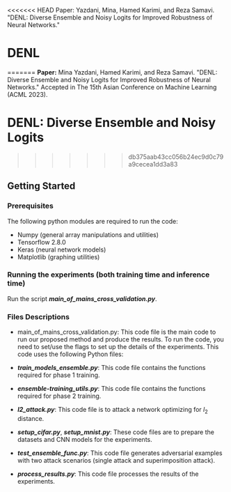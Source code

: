 <<<<<<< HEAD
Paper: 
Yazdani, Mina, Hamed Karimi, and Reza Samavi. "DENL: Diverse Ensemble and Noisy Logits for Improved Robustness of Neural Networks." 

# DENL
=======
**Paper:** 
Mina Yazdani, Hamed Karimi, and Reza Samavi. "DENL: Diverse Ensemble and Noisy Logits for Improved Robustness of Neural Networks." Accepted in The 15th Asian Conference on Machine Learning (ACML 2023).


# DENL: Diverse Ensemble and Noisy Logits
>>>>>>> db375aab43cc056b24ec9d0c79a9cecea1dd3a83

## Getting Started


### Prerequisites
The following python modules are required to run the code:
- Numpy (general array manipulations and utilities)
- Tensorflow 2.8.0
- Keras (neural network models)
- Matplotlib (graphing utilities)

### Running the experiments (both training time and inference time)
Run the script ***main_of_mains_cross_validation.py***.

### Files Descriptions
- main_of_mains_cross_validation.py: This code file is the main code to run our proposed method and produce the results. To run the code, you need to 
set/use the flags to set up the details of the experiments. This code uses the following Python files:

- ***train_models_ensemble.py***: This code file contains the functions required for phase 1 training. 

- ***ensemble-training_utils.py***: This code file contains the functions required for phase 2 training.
 
- ***l2_attack.py***: This code file is to attack a network optimizing for $l_2$ distance.

- ***setup_cifar.py***, ***setup_mnist.py***: These code files are to prepare the datasets and CNN models for the experiments.

- ***test_ensemble_func.py***: This code file generates adversarial examples with two attack scenarios (single attack and superimposition attack).

- ***process_results.py***: This code file processes the results of the experiments.



